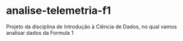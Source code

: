 # analise-telemetria-f1
Projeto da disciplina de Introdução à Ciência de Dados, no qual vamos analisar dados da Formula 1
